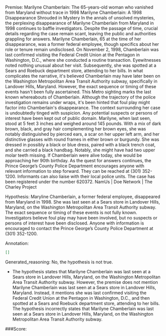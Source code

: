 
Premise:
Marilyne Chamberlain: The 65-years-old woman who vanished from Maryland without trace in 1998
Marilyne Chamberlain: A 1998 Disappearance Shrouded in Mystery
In the annals of unsolved mysteries, the perplexing disappearance of Marilyne Chamberlain from Maryland in 1998 continues to baffle investigators. Despite the passage of time, crucial details regarding the case remain scant, leaving the public and authorities grappling for answers.
Marilyne Chamberlain, 65 at the time of her disappearance, was a former federal employee, though specifics about her role or tenure remain undisclosed. On November 2, 1998, Chamberlain was last confirmed visiting the Federal Credit Union at the Pentagon in Washington, D.C., where she conducted a routine transaction. Eyewitnesses noted nothing unusual about her visit. Subsequently, she was spotted at a Sears and Roebuck department store, attending to her bills.
In what complicates the narrative, it's believed Chamberlain may have later been on the Washington Metropolitan Area Transit Authority subway, specifically in Landover Hills, Maryland. However, the exact sequence or timing of these events hasn't been fully ascertained. This Metro sighting marks the last known whereabouts of Chamberlain.
Although the trajectory of the police investigation remains under wraps, it's been hinted that foul play might factor into Chamberlain's disappearance. The context surrounding her case is undoubtedly tinged with suspicion. Any potential suspects or persons of interest have been kept out of public domain.
Marilyne, when last seen, stood at 5 feet 3 inches and weighed around 145 pounds. With a mix of dark brown, black, and gray hair complementing her brown eyes, she was notably distinguished by pierced ears, a scar on her upper left arm, and her distinctive glasses with round frames in either brown or burgundy. She was dressed in possibly a black or blue dress, paired with a black trench coat, and she carried a black handbag. Notably, she might have had two upper molar teeth missing. If Chamberlain were alive today, she would be approaching her 90th birthday.
As the quest for answers continues, the Prince George’s County Police Department encourages anyone with relevant information to step forward. They can be reached at (301) 352-1200. Informants can also liaise with their local police units. The case has been registered under the number 620372.
NamUs | Doe Network | The Charley Project

Hypothesis:
Maryline Chamberlain, a former federal employee, disappeared from Maryland in 1998. She was last seen at a Sears store in Landover Hills, Maryland, on the Washington Metropolitan Area Transit Authority subway. The exact sequence or timing of these events is not fully known. Investigators believe foul play may have been involved, but no suspects or persons of interest have been disclosed. Anyone with information is encouraged to contact the Prince George’s County Police Department at (301) 352-1200.

Annotation:
```json
[]
```

Generated_reasoning:
No, the hypothesis is not true. 
- The hypothesis states that Marilyne Chamberlain was last seen at a Sears store in Landover Hills, Maryland, on the Washington Metropolitan Area Transit Authority subway. However, the premise does not mention Marilyne Chamberlain was last seen at a Sears store in Landover Hills, Maryland. Instead, it mentions she was last confirmed visiting the Federal Credit Union at the Pentagon in Washington, D.C., and then spotted at a Sears and Roebuck department store, attending to her bills. The hypothesis incorrectly states that Marilyne Chamberlain was last seen at a Sears store in Landover Hills, Maryland, on the Washington Metropolitan Area Transit Authority subway.

###Score:
